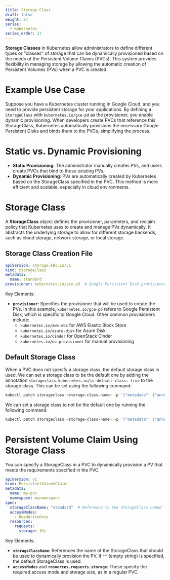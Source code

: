 ```yaml
---
title: Storage Class
draft: false
weight: 27
series:
  - Kubernetes
series_order: 27
---
```

**Storage Classes** in Kubernetes allow administrators to define different types or "classes" of storage that can be dynamically provisioned based on the needs of the Persistent Volume Claims (PVCs).
This system provides flexibility in managing storage by allowing the automatic creation of Persistent Volumes (PVs) when a PVC is created.
# Example Use Case
Suppose you have a Kubernetes cluster running in Google Cloud, and you need to provide persistent storage for your applications. By defining a `StorageClass` with `kubernetes.io/gce-pd` as the provisioner, you enable dynamic provisioning. When developers create PVCs that reference this StorageClass, Kubernetes automatically provisions the necessary Google Persistent Disks and binds them to the PVCs, simplifying the process.
# Static vs. Dynamic Provisioning
- **Static Provisioning**: The administrator manually creates PVs, and users create PVCs that bind to those existing PVs.
- **Dynamic Provisioning**: PVs are automatically created by Kubernetes based on the StorageClass specified in the PVC. This method is more efficient and scalable, especially in cloud environments.
# Storage Class
A **StorageClass** object defines the provisioner, parameters, and reclaim policy that Kubernetes uses to create and manage PVs dynamically. It abstracts the underlying storage to allow for different storage backends, such as cloud storage, network storage, or local storage.
## Storage Class Creation File
```yaml
apiVersion: storage.k8s.io/v1
kind: StorageClass
metadata:
  name: standard
provisioner: kubernetes.io/gce-pd  # Google Persistent Disk provisioner
```

Key Elements:
- **`provisioner`**: Specifies the provisioner that will be used to create the PVs. In this example, `kubernetes.io/gce-pd` refers to Google Persistent Disk, which is specific to Google Cloud. Other common provisioners include:
	- `kubernetes.io/aws-ebs` for AWS Elastic Block Store
	- `kubernetes.io/azure-disk` for Azure Disk
	- `kubernetes.io/cinder` for OpenStack Cinder
	- `kubernetes.io/no-provisioner` for manual provisioning
## Default Storage Class
When a PVC does not specify a storage class, the default storage class is used.
We can set a storage class to be the default one by adding the annotation `storageclass.kubernetes.io/is-default-class: true` to the storage class.
This can be set using the following command:
```sh
kubectl patch storageclass <storage-class-name> -p '{"metadata": {"annotations":{"storageclass.kubernetes.io/is-default-class":"true"}}}'
```
We can set a storage class to not be the default one by running the following command:
```sh
kubectl patch storageclass <storage-class-name> -p '{"metadata": {"annotations":{"storageclass.kubernetes.io/is-default-class":"false"}}}'
```
# Persistent Volume Claim Using Storage Class
You can specify a StorageClass in a PVC to dynamically provision a PV that meets the requirements specified in the PVC.
```yaml
apiVersion: v1
kind: PersistentVolumeClaim
metadata:
  name: my-pvc
  namespace: mynamespace
spec:
  storageClassName: "standard"  # Reference to the StorageClass named 'standard'
  accessModes:
    - ReadWriteOnce
  resources:
    requests:
      storage: 1Gi
```
Key Elements:
- **`storageClassName`**: References the name of the StorageClass that should be used to dynamically provision the PV. If `""` (empty string) is specified, the default StorageClass is used.
- **`accessModes`** and **`resources.requests.storage`**: These specify the required access mode and storage size, as in a regular PVC.